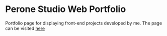 # Perone Studio Web Portfolio
Portfolio page for displaying front-end projects developed by me. The page can be visited [here](www.pedroperone.com)
